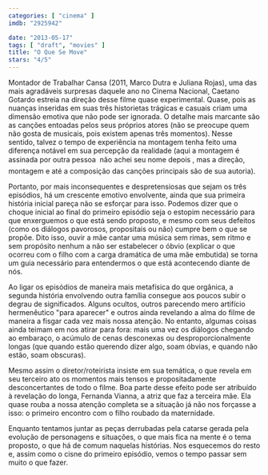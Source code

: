 ```yaml
---
categories: [ "cinema" ]
imdb: "2925942"

date: "2013-05-17"
tags: [ "draft", "movies" ]
title: "O Que Se Move"
stars: "4/5"
---
```

Montador de Trabalhar Cansa (2011, Marco Dutra e Juliana Rojas), uma das mais agradáveis surpresas daquele ano no Cinema Nacional, Caetano Gotardo estreia na direção desse filme quase experimental. Quase, pois as nuanças inseridas em suas três historietas trágicas e casuais criam uma dimensão emotiva que não pode ser ignorada. O detalhe mais marcante são as canções entoadas pelos seus próprios atores (não se preocupe quem não gosta de musicais, pois existem apenas três momentos). Nesse sentido, talvez o tempo de experiência na montagem tenha feito uma diferença notável em sua percepção da realidade (aqui a montagem é assinada por outra pessoa  não achei seu nome depois , mas a direção, montagem e até a composição das canções principais são de sua autoria).

Portanto, por mais inconsequentes e despretensiosas que sejam os três episódios, há um crescente emotivo envolvente, ainda que sua primeira história inicial pareça não se esforçar para isso. Podemos dizer que o choque inicial ao final do primeiro episódio seja o estopim necessário para que enxerguemos o que está sendo proposto, e mesmo com seus defeitos (como os diálogos pavorosos, propositais ou não) cumpre bem o que se propõe. Dito isso, ouvir a mãe cantar uma música sem rimas, sem ritmo e sem propósito nenhum a não ser estabelecer o óbvio (explicar o que ocorreu com o filho com a carga dramática de uma mãe embutida) se torna um guia necessário para entendermos o que está acontecendo diante de nós.

Ao ligar os episódios de maneira mais metafísica do que orgânica, a segunda história envolvendo outra família consegue aos poucos subir o degrau de significados. Alguns ocultos, outros parecendo mero artifício hermenêutico "para aparecer" e outros ainda revelando a alma do filme de maneira a fisgar cada vez mais nossa atenção. No entanto, algumas coisas ainda teimam em nos atirar para fora: mais uma vez os diálogos chegando ao embaraço, o acúmulo de cenas desconexas ou desproporcionalmente longas (que quando estão querendo dizer algo, soam óbvias, e quando não estão, soam obscuras).

Mesmo assim o diretor/roteirista insiste em sua temática, o que revela em seu terceiro ato os momentos mais tensos e propositadamente desconcertantes de todo o filme. Boa parte desse efeito pode ser atribuído à revelação do longa, Fernanda Vianna, a atriz que faz a terceira mãe. Ela quase rouba a nossa atenção completa se a situação já não nos forçasse a isso: o primeiro encontro com o filho roubado da maternidade.

Enquanto tentamos juntar as peças derrubadas pela catarse gerada pela evolução de personagens e situações, o que mais fica na mente é o tema proposto, o que há de comum naquelas histórias. Nos esquecemos do resto e, assim como o cisne do primeiro episódio, vemos o tempo passar sem muito o que fazer.

